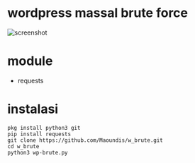 # wordpress massal brute force
![screenshot](https://github.com/Maoundis/w_brute/blob/master/Screenshot_20191110-004203-picsay.jpg)

# module

* requests

# instalasi
```
pkg install python3 git
pip install requests
git clone https://github.com/Maoundis/w_brute.git
cd w_brute
python3 wp-brute.py
```
